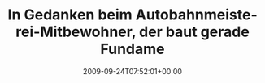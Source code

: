 ---
retweeted: false
source: <a href="http://twitter.com" rel="nofollow">Twitter Web Client</a>
entities:
  hashtags: []
  symbols: []
  user_mentions: []
  urls: []
display_text_range:
- '0'
- '136'
favorite_count: '0'
id_str: '4337284746'
truncated: false
retweet_count: '0'
id: '4337284746'
created_at: Thu Sep 24 07:52:01 +0000 2009
favorited: false
full_text: In Gedanken beim Autobahnmeisterei-Mitbewohner, der baut gerade Fundamente
  auf der A38 - also hört auf über eure Büros zu schimpfen! ;-)
lang: de
tags:
- pesos/twitter
date: '2009-09-24T07:52:01+00:00'
src: https://twitter.com/bascht/status/4337284746
original_url: https://twitter.com/bascht/status/4337284746
type: twitter_tweet
text: In Gedanken beim Autobahnmeisterei-Mitbewohner, der baut gerade Fundamente auf
  der A38 - also hört auf über eure Büros zu schimpfen! ;-)
title: In Gedanken beim Autobahnmeisterei-Mitbewohner, der baut gerade Fundame

---